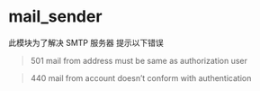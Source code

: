 # mail_sender

此模块为了解决 SMTP 服务器 提示以下错误

> 501 mail from address must be same as authorization user

> 440 mail from account doesn’t conform with authentication
